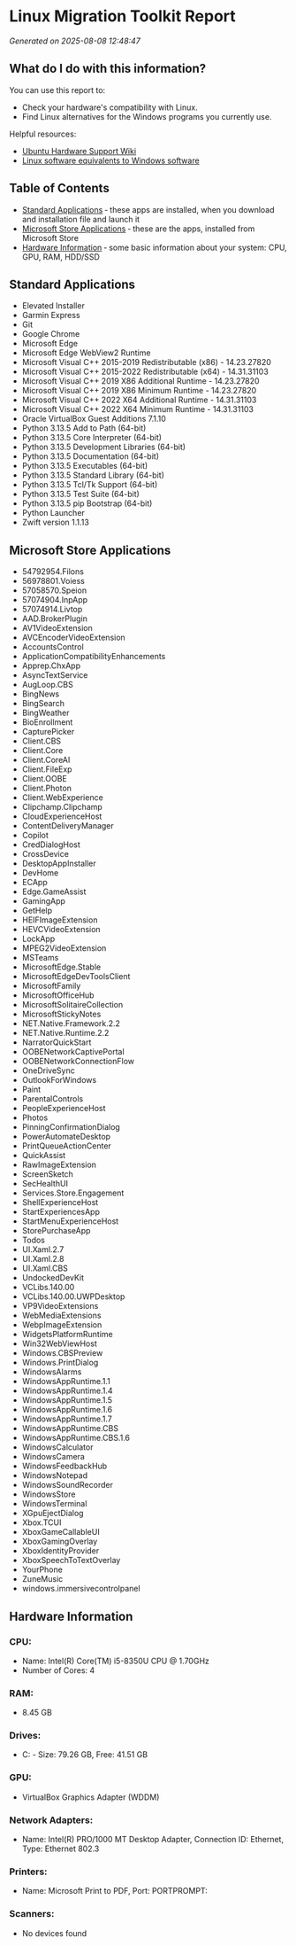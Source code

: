 
# Linux Migration Toolkit Report

*Generated on 2025-08-08 12:48:47*

## What do I do with this information?

You can use this report to:

- Check your hardware's compatibility with Linux.
- Find Linux alternatives for the Windows programs you currently use.

Helpful resources:

- [Ubuntu Hardware Support Wiki](https://wiki.ubuntu.com/HardwareSupport)
- [Linux software equivalents to Windows software](https://wiki.linuxquestions.org/wiki/Linux_software_equivalent_to_Windows_software)



## Table of Contents

- [Standard Applications](#standard-applications) &dash; these apps are installed, when you download and installation file and launch it
- [Microsoft Store Applications](#microsoft-store-applications) &dash; these are the apps, installed from Microsoft Store
- [Hardware Information](#hardware-information) &dash; some basic information about your system: CPU, GPU, RAM, HDD/SSD

## Standard Applications

- Elevated Installer
- Garmin Express
- Git
- Google Chrome
- Microsoft Edge
- Microsoft Edge WebView2 Runtime
- Microsoft Visual C++ 2015-2019 Redistributable (x86) - 14.23.27820
- Microsoft Visual C++ 2015-2022 Redistributable (x64) - 14.31.31103
- Microsoft Visual C++ 2019 X86 Additional Runtime - 14.23.27820
- Microsoft Visual C++ 2019 X86 Minimum Runtime - 14.23.27820
- Microsoft Visual C++ 2022 X64 Additional Runtime - 14.31.31103
- Microsoft Visual C++ 2022 X64 Minimum Runtime - 14.31.31103
- Oracle VirtualBox Guest Additions 7.1.10
- Python 3.13.5 Add to Path (64-bit)
- Python 3.13.5 Core Interpreter (64-bit)
- Python 3.13.5 Development Libraries (64-bit)
- Python 3.13.5 Documentation (64-bit)
- Python 3.13.5 Executables (64-bit)
- Python 3.13.5 Standard Library (64-bit)
- Python 3.13.5 Tcl/Tk Support (64-bit)
- Python 3.13.5 Test Suite (64-bit)
- Python 3.13.5 pip Bootstrap (64-bit)
- Python Launcher
- Zwift version 1.1.13

## Microsoft Store Applications

- 54792954.Filons
- 56978801.Voiess
- 57058570.Speion
- 57074904.InpApp
- 57074914.Livtop
- AAD.BrokerPlugin
- AV1VideoExtension
- AVCEncoderVideoExtension
- AccountsControl
- ApplicationCompatibilityEnhancements
- Apprep.ChxApp
- AsyncTextService
- AugLoop.CBS
- BingNews
- BingSearch
- BingWeather
- BioEnrollment
- CapturePicker
- Client.CBS
- Client.Core
- Client.CoreAI
- Client.FileExp
- Client.OOBE
- Client.Photon
- Client.WebExperience
- Clipchamp.Clipchamp
- CloudExperienceHost
- ContentDeliveryManager
- Copilot
- CredDialogHost
- CrossDevice
- DesktopAppInstaller
- DevHome
- ECApp
- Edge.GameAssist
- GamingApp
- GetHelp
- HEIFImageExtension
- HEVCVideoExtension
- LockApp
- MPEG2VideoExtension
- MSTeams
- MicrosoftEdge.Stable
- MicrosoftEdgeDevToolsClient
- MicrosoftFamily
- MicrosoftOfficeHub
- MicrosoftSolitaireCollection
- MicrosoftStickyNotes
- NET.Native.Framework.2.2
- NET.Native.Runtime.2.2
- NarratorQuickStart
- OOBENetworkCaptivePortal
- OOBENetworkConnectionFlow
- OneDriveSync
- OutlookForWindows
- Paint
- ParentalControls
- PeopleExperienceHost
- Photos
- PinningConfirmationDialog
- PowerAutomateDesktop
- PrintQueueActionCenter
- QuickAssist
- RawImageExtension
- ScreenSketch
- SecHealthUI
- Services.Store.Engagement
- ShellExperienceHost
- StartExperiencesApp
- StartMenuExperienceHost
- StorePurchaseApp
- Todos
- UI.Xaml.2.7
- UI.Xaml.2.8
- UI.Xaml.CBS
- UndockedDevKit
- VCLibs.140.00
- VCLibs.140.00.UWPDesktop
- VP9VideoExtensions
- WebMediaExtensions
- WebpImageExtension
- WidgetsPlatformRuntime
- Win32WebViewHost
- Windows.CBSPreview
- Windows.PrintDialog
- WindowsAlarms
- WindowsAppRuntime.1.1
- WindowsAppRuntime.1.4
- WindowsAppRuntime.1.5
- WindowsAppRuntime.1.6
- WindowsAppRuntime.1.7
- WindowsAppRuntime.CBS
- WindowsAppRuntime.CBS.1.6
- WindowsCalculator
- WindowsCamera
- WindowsFeedbackHub
- WindowsNotepad
- WindowsSoundRecorder
- WindowsStore
- WindowsTerminal
- XGpuEjectDialog
- Xbox.TCUI
- XboxGameCallableUI
- XboxGamingOverlay
- XboxIdentityProvider
- XboxSpeechToTextOverlay
- YourPhone
- ZuneMusic
- windows.immersivecontrolpanel

## Hardware Information

### CPU:

- Name: Intel(R) Core(TM) i5-8350U CPU @ 1.70GHz
- Number of Cores: 4

### RAM:

- 8.45 GB

### Drives:

- C: - Size: 79.26 GB, Free: 41.51 GB

### GPU:

- VirtualBox Graphics Adapter (WDDM)


### Network Adapters:

- Name: Intel(R) PRO/1000 MT Desktop Adapter, Connection ID: Ethernet, Type: Ethernet 802.3

### Printers:

- Name: Microsoft Print to PDF, Port: PORTPROMPT:

### Scanners:

- No devices found

